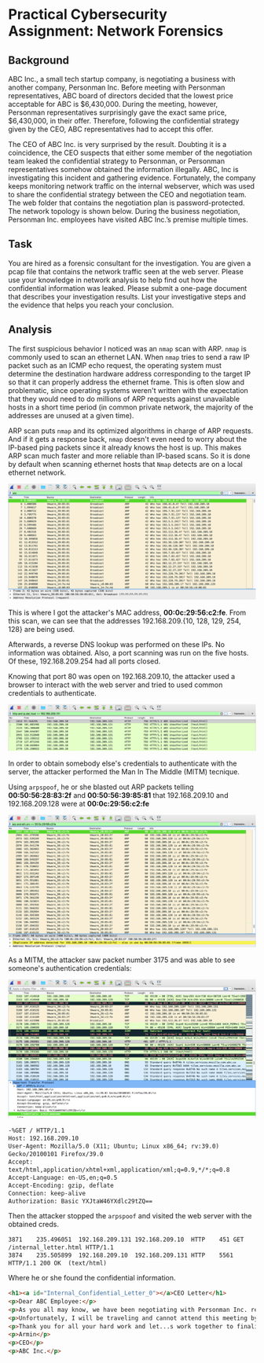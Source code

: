 # Practical Cybersecurity Assignment: Network Forensics

## Background
ABC Inc., a small tech startup company, is negotiating a business with another company,
Personman Inc. Before meeting with Personman representatives, ABC board of directors
decided that the lowest price acceptable for ABC is $6,430,000. During the meeting, however,
Personman representatives surprisingly gave the exact same price, $6,430,000, in their offer.
Therefore, following the confidential strategy given by the CEO, ABC representatives had to
accept this offer.


The CEO of ABC Inc. is very surprised by the result. Doubting it is a coincidence, the CEO
suspects that either some member of the negotiation team leaked the confidential strategy to
Personman, or Personman representatives somehow obtained the information illegally. ABC,
Inc is investigating this incident and gathering evidence. Fortunately, the company keeps
monitoring network traffic on the internal webserver, which was used to share the confidential
strategy between the CEO and negotiation team. The web folder that contains the negotiation
plan is password-protected. The network topology is shown below. During the business
negotiation, Personman Inc. employees have visited ABC Inc.’s premise multiple times.


## Task
You are hired as a forensic consultant for the investigation. You are given a pcap file that
contains the network traffic seen at the web server. Please use your knowledge in network
analysis to help find out how the confidential information was leaked. Please submit a one-page
document that describes your investigation results. List your investigative steps and the
evidence that helps you reach your conclusion.


## Analysis
The first suspicious behavior I noticed was an `nmap` scan with ARP.
`nmap` is commonly used to scan an ethernet LAN. When `nmap` tries to send a raw IP packet such as an ICMP echo request, the operating system must determine the destination hardware address corresponding to the target IP so that it can properly address the ethernet frame. This is often slow and problematic, since operating systems weren't written with the expectation that they would need to do millions of ARP requests against unavailable hosts in a short time period (in common private network, the majority of the addresses are unused at a given time).

ARP scan puts `nmap` and its optimized algorithms in charge of ARP requests. And if it gets a response back, `nmap` doesn't even need to worry about the IP-based ping packets since it already knows the host is up. This makes ARP scan much faster and more reliable than IP-based scans. So it is done by default when scanning ethernet hosts that `Nmap` detects are on a local ethernet network. 

![nmap](images/nmap-scan.png)

This is where I got the attacker's MAC address, **00:0c:29:56:c2:fe**. From this scan, we can see that the addresses 192.168.209.{10, 128, 129, 254, 128} are being used.

Afterwards, a reverse DNS lookup was performed on these IPs. No information was obtained. Also, a port scanning was run on the five hosts. Of these, 192.168.209.254 had all ports closed. 

Knowing that port 80 was open on 192.168.209.10, the attacker used a browser to interact with the web server and tried to used common credentials to authenticate.

![failed-auth](images/failed.png)

In order to obtain somebody else's credentials to authenticate with the server, the attacker performed the Man In The Middle (MITM) tecnique.

Using `arpspoof`, he or she blasted out ARP packets telling **00:50:56:28:83:2f** and **00:50:56:39:85:81** that 192.168.209.10 and 192.168.209.128 were at **00:0c:29:56:c2:fe**

![arpspoof](images/arpspoof.png)

As a MITM, the attacker saw packet number 3175 and was able to see someone's authentication credentials:

![creds](images/creds.png)

```
-%GET / HTTP/1.1
Host: 192.168.209.10
User-Agent: Mozilla/5.0 (X11; Ubuntu; Linux x86_64; rv:39.0) Gecko/20100101 Firefox/39.0
Accept: text/html,application/xhtml+xml,application/xml;q=0.9,*/*;q=0.8
Accept-Language: en-US,en;q=0.5
Accept-Encoding: gzip, deflate
Connection: keep-alive
Authorization: Basic YXJtaW46YXdlc29tZQ==
```


Then the attacker stopped the `arpspoof` and visited the web server with the obtained creds.
```
3871	235.496051	192.168.209.131	192.168.209.10	HTTP	451	GET /internal_letter.html HTTP/1.1 
3874	235.505899	192.168.209.10	192.168.209.131	HTTP	5561	HTTP/1.1 200 OK  (text/html)
```

Where he or she found the confidential information.


```html
<h1><a id="Internal_Confidential_Letter_0"></a>CEO Letter</h1>
<p>Dear ABC Employee:</p>
<p>As you all may know, we have been negotiating with Personman Inc. regarding of the sale of our enterprise solution. The last couple months had been a tough time for all of us. But I...m happy to let you know that Personman finally decided to purchase our solution. The next Wednesday, Feb 2, 2017, we will host a meeting with Personman representatives in the Mayflower hotel, Washington D.C. to finalize the sale price.</p>
<p>Unfortunately, I will be traveling and cannot attend this meeting by myself. The board of directors have decided that our bottom-line is $6,430,000. However, we would like to make a higher profit out of this deal. Please keep this information confidential.</p>
<p>Thank you for all your hard work and let...s work together to finalize this deal.</p>
<p>Armin</p>
<p>CEO</p>
<p>ABC Inc.</p>
```

